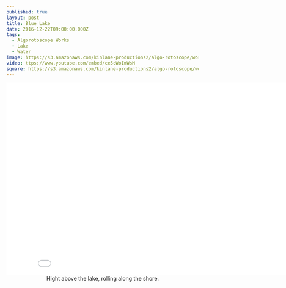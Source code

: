 ```yaml
---
published: true
layout: post
title: Blue Lake
date: 2016-12-22T09:00:00.000Z
tags:
  - Algorotoscope Works
  - Lake
  - Water
image: https://s3.amazonaws.com/kinlane-productions2/algo-rotoscope/working/blue-lake.png
video: ttps://www.youtube.com/embed/ce5cWoImWsM
square: https://s3.amazonaws.com/kinlane-productions2/algo-rotoscope/working/blue-lake-square.png
---
```

<center><iframe width="853" height="505" src="{{ page.video }}" frameborder="0" allowfullscreen></iframe></center>
<center>Hight above the lake, rolling along the shore.</center>

